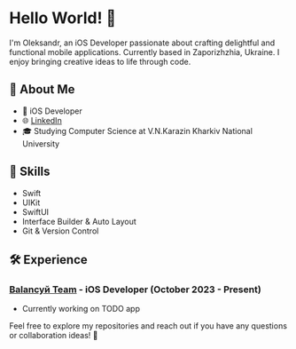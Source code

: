 # Hello World! 👋

I'm Oleksandr, an iOS Developer passionate about crafting delightful and functional mobile applications. Currently based in Zaporizhzhia, Ukraine. I enjoy bringing creative ideas to life through code.

## 🚀 About Me

- 📱 iOS Developer
- 🌐 [LinkedIn](https://linkedin.com/in/oleksandr-toropov)
- 🎓 Studying Computer Science at V.N.Karazin Kharkiv National University

## 🔧 Skills

- Swift
- UIKit
- SwiftUI
- Interface Builder & Auto Layout
- Git & Version Control

## 🛠️ Experience

### [Balancyй Team](#) - iOS Developer (October 2023 - Present)

- Currently working on TODO app
  
Feel free to explore my repositories and reach out if you have any questions or collaboration ideas! 🚀
